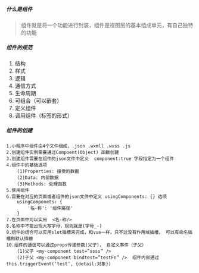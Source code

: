 ##### 什么是组件
> 组件就是将一个功能进行封装，组件是视图层的基本组成单元，有自己独特的功能
##### 组件的规范
1. 结构
1. 样式
1. 逻辑
1. 通信方式
1. 生命周期
1. 可组合（可以嵌套）
1. 定义组件
1. 调用组件（标签的形式）
##### 组件的创建

```
1.小程序中组件由4个文件组成，.json .wxmll .wxss .js
2.创建组件实例需要通过Compoent(Object) 函数创建
3.创建组件需要在组件的json文件中定义  component:true 字段指定为一个组件
4.组件中的基础选项
    (1)Properties: 接受的数据
    (2)Data: 内部数据
    (3)Methods: 处理函数
5.使用组件
6.需要在对应的页面或者组件的json文件中定义 usingComponents: {} 选项
    usingComponets: {
        '名-称': '组件路径'    
    }
7.在页面中可以实用  <名-称/>
8.名称中不能出现大写字母，规则就是(字母_-)
9.组件的组合可以实用slot插槽来完成，和vue一样，只不过没有作用域插槽， 可以有命名插槽和默认插槽
10.组件的通信可以通过props传递参数(父子)， 自定义事件（子父）
    (1)父子 <my-component test=”ssss” />
    (2)子父 <my-component bindtest=”testFn” />  组件内部通过this.triggerEvent(‘test’, {detail:对象})
```





